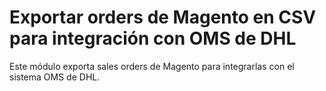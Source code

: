 # Exportar orders de Magento en CSV para integración con OMS de DHL

Este módulo exporta sales orders de Magento para integrarlas con el sistema OMS de DHL.
